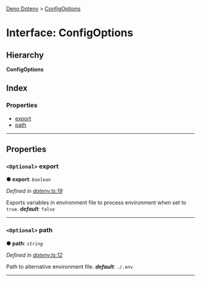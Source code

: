 [Deno Dotenv](../README.md) > [ConfigOptions](../interfaces/configoptions.md)

# Interface: ConfigOptions

## Hierarchy

**ConfigOptions**

## Index

### Properties

* [export](configoptions.md#export)
* [path](configoptions.md#path)

---

## Properties

<a id="export"></a>

### `<Optional>` export

**● export**: *`boolean`*

*Defined in [dotenv.ts:19](https://github.com/pietvanzoen/deno-dotenv/blob/ab85848/dotenv.ts#L19)*

Exports variables in environment file to process environment when set to `true`.
*__default__*: `false`

___
<a id="path"></a>

### `<Optional>` path

**● path**: *`string`*

*Defined in [dotenv.ts:12](https://github.com/pietvanzoen/deno-dotenv/blob/ab85848/dotenv.ts#L12)*

Path to alternative environment file.
*__default__*: `./.env`

___

